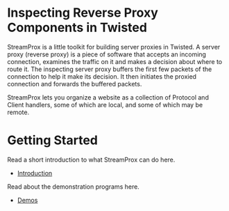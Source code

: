 Inspecting Reverse Proxy Components in Twisted
============================================


StreamProx is a little toolkit for building server proxies in Twisted.
A server proxy (reverse proxy) is a piece of software that accepts an
incoming connection, examines the traffic on it and makes a decision
about where to route it.  The inspecting server proxy buffers the
first few packets of the connection to help it make its decision.  It
then initiates the proxied connection and forwards the buffered
packets.

StreamProx lets you organize a website as a collection of Protocol and
Client handlers, some of which are local, and some of which may be
remote. 


# Getting Started #

Read a short introduction to what StreamProx can do here.

* [Introduction](StreamProx/doc/introduction.md)

Read about the demonstration programs here.

* [Demos](StreamProx/demo/README.md)

